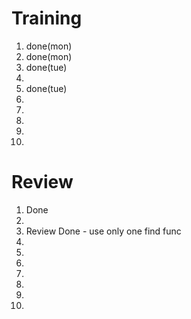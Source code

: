 
# Training
1. done(mon)
2. done(mon)
3. done(tue)
4. 
5. done(tue)
6. 
7. 
8. 
9. 
10. 

# Review
1. Done
2. 
3. Review Done - use only one find func
4. 
5. 
6. 
7. 
8. 
9. 
10. 
